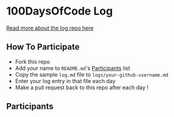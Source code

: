 # 100DaysOfCode Log

[Read more about the log repo here](https://github.com/kallaway/100-days-of-code)

## How To Participate

* Fork this repo
* Add your name to `README.md`'s [Participants](#participants) list
* Copy the sample `log.md` file to `logs/your-github-username.md`
* Enter your log entry in that file each day
* Make a pull request back to this repo after each day !

## Participants

